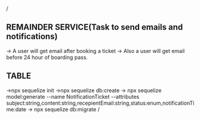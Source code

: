 /
## REMAINDER SERVICE(Task to send emails and  notifications)
  -> A user will get email after booking a ticket 
  -> Also a user will get email before 24 hour of boarding pass.
## TABLE
  ->npx sequelize init
  ->npx sequelize db:create
  -> npx sequelize model:generate --name NotificationTicket --attributes subject:string,content:string,recepientEmail:string,status:enum,notificationTime:date
  -> npx sequelize db:migrate
/